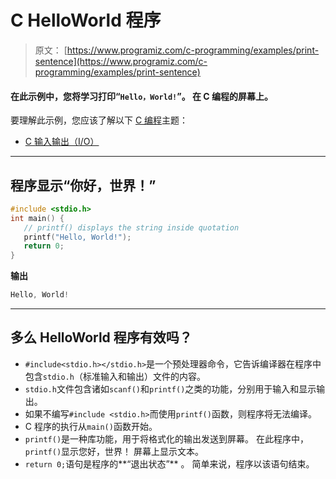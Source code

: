 # C HelloWorld 程序

> 原文： [https://www.programiz.com/c-programming/examples/print-sentence](https://www.programiz.com/c-programming/examples/print-sentence)

#### 在此示例中，您将学习打印“`Hello，World!`”。 在 C 编程的屏幕上。

要理解此示例，您应该了解以下 [C 编程](/c-programming "C tutorial")主题：

*   [C 输入输出（I/O）](/c-programming/c-input-output)

* * *

## 程序显示“你好，世界！”

```c
#include <stdio.h>
int main() {
   // printf() displays the string inside quotation
   printf("Hello, World!");
   return 0;
} 
```

**输出**

```c
Hello, World! 
```

* * *

## 多么 HelloWorld 程序有效吗？

*   `#include<stdio.h></stdio.h>`是一个预处理器命令，它告诉编译器在程序中包含`stdio.h`（标准输入和输出）文件的内容。
*   `stdio.h`文件包含诸如`scanf()`和`printf()`之类的功能，分别用于输入和显示输出。
*   如果不编写`#include <stdio.h>`而使用`printf()`函数，则程序将无法编译。
*   C 程序的执行从`main()`函数开始。
*   `printf()`是一种库功能，用于将格式化的输出发送到屏幕。 在此程序中，`printf()`显示您好，世界！ 屏幕上显示文本。
*   `return 0;`语句是程序的**“退出状态”** 。 简单来说，程序以该语句结束。